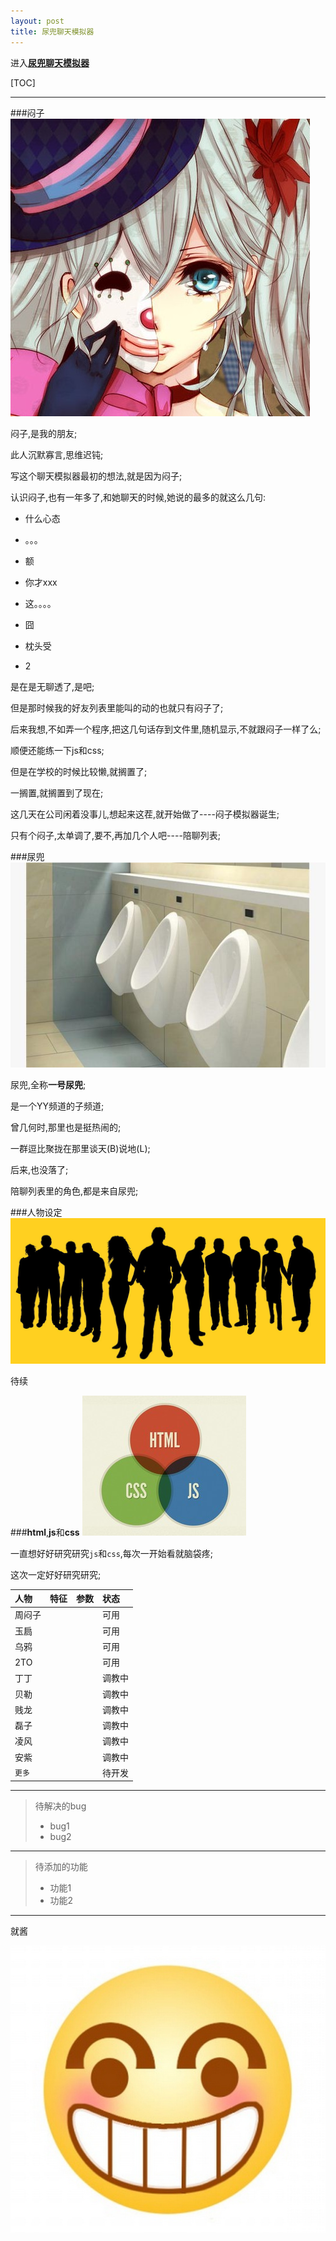 ```yaml
---
layout: post
title: 尿兜聊天模拟器
---
```



进入<a href="{{ site.baseurl }}/menzi/menzi.html">**尿兜聊天模拟器**</a>

[TOC]

-------------

###闷子
![](../images/zhoumenzi.jpg)

闷子,是我的朋友;

此人沉默寡言,思维迟钝;

写这个聊天模拟器最初的想法,就是因为闷子;

认识闷子,也有一年多了,和她聊天的时候,她说的最多的就这么几句:

* 什么心态

* 。。。

* 额

* 你才xxx

* 这。。。。

* 囧

* 枕头受

* 2

是在是无聊透了,是吧;

但是那时候我的好友列表里能叫的动的也就只有闷子了;

后来我想,不如弄一个程序,把这几句话存到文件里,随机显示,不就跟闷子一样了么;

顺便还能练一下js和css;

但是在学校的时候比较懒,就搁置了;

一搁置,就搁置到了现在;

这几天在公司闲着没事儿,想起来这茬,就开始做了----闷子模拟器诞生;

只有个闷子,太单调了,要不,再加几个人吧----陪聊列表;

###尿兜
![](../images/niaodou.jpg)

尿兜,全称**一号尿兜**;

是一个YY频道的子频道;

曾几何时,那里也是挺热闹的;

一群逗比聚拢在那里谈天(B)说地(L);

后来,也没落了;

陪聊列表里的角色,都是来自尿兜;


###人物设定
![](../images/zhongren.jpg)

待续

###**html**,**js**和**css**
![](../images/htmlcssjs.jpg)

一直想好好研究研究`js`和`css`,每次一开始看就脑袋疼;

这次一定好好研究研究;

 | 人物| 特征| 参数|状态|
 | :-------| :---- | :--- |:----|
 | 周闷子|  |      |可用|
 | 玉扃|   |   |可用|
 | 乌鸦|    |   |可用|
 |2TO|  |  |可用|
 |丁丁| | |调教中|
 |贝勒| | |调教中|
 |贱龙| | |调教中|
 |磊子| | |调教中|
 |凌风| | |调教中|
 |安紫| | |调教中|
 |`更多`| | |待开发|


---

> 待解决的bug
> 
> - bug1
> - bug2

---

>待添加的功能
>
> - 功能1
> - 功能2

---
就酱

![](../images/smile.jpg)